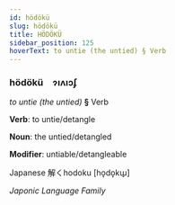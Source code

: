 ```yaml
---
id: hödökü
slug: hödökü
title: HÖDÖKÜ
sidebar_position: 125
hoverText: to untie (the untied) § Verb
---
```


### hödökü&emsp;<span kind="abugida">ɂıʌıɔʄ</span>

*to untie (the untied)* **§** Verb

**Verb**: to untie/detangle

**Noun**: the untied/detangled

**Modifier**: untiable/detangleable

Japanese 解くhodoku [ho̞do̞kɯ̟]

*Japonic Language Family*